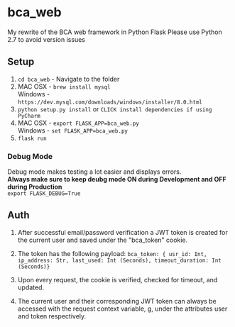 # bca_web
My rewrite of the BCA web framework in Python Flask
Please use Python 2.7 to avoid version issues

## Setup
1. `cd bca_web` - Navigate to the folder
2. MAC OSX - `brew install mysql` \
   Windows - `https://dev.mysql.com/downloads/windows/installer/8.0.html`
3. `python setup.py install` or `CLICK install dependencies if using PyCharm`
4. MAC OSX - `export FLASK_APP=bca_web.py` \
   Windows - `set FLASK_APP=bca_web.py`
5. `flask run`

### Debug Mode
Debug mode makes testing a lot easier and displays errors.\
**Always make sure to keep deubg mode ON during Development and OFF during Production** \
`export FLASK_DEBUG=True`

## Auth
1. After successful email/password verification a JWT token is created for the current user and saved
under the "bca_token" cookie. 
2. The token has the following payload:
    `bca_token: { usr_id: Int, ip_address: Str, last_used: Int (Seconds), timeout_duration: Int (Seconds)}`
  
3. Upon every request, the cookie is verified, checked for timeout, and updated. 
4. The current user and their corresponding JWT token can always be accessed with the request context variable, g, under the attributes user and token respectively. 
